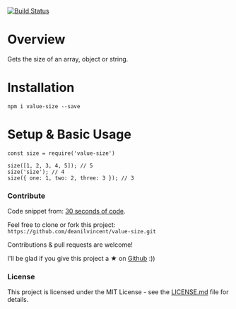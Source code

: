 [![Build Status](https://dev.azure.com/dv-github-repos/value-size/_apis/build/status/deanilvincent.value-size?branchName=master)](https://dev.azure.com/dv-github-repos/value-size/_build/latest?definitionId=1&branchName=master)

# Overview
Gets the size of an array, object or string.

# Installation

`npm i value-size --save`

# Setup & Basic Usage

```
const size = require('value-size')

size([1, 2, 3, 4, 5]); // 5
size('size'); // 4
size({ one: 1, two: 2, three: 3 }); // 3
```
### Contribute

Code snippet from: [30 seconds of code](https://github.com/30-seconds/30-seconds-of-code).

Feel free to clone or fork this project:  `https://github.com/deanilvincent/value-size.git`

Contributions & pull requests are welcome!

I'll be glad if you give this project a ★ on [Github](https://github.com/deanilvincent/value-size) :))

### License

This project is licensed under the MIT License - see the  [LICENSE.md](https://github.com/deanilvincent/value-size/blob/master/LICENSE) file for details.